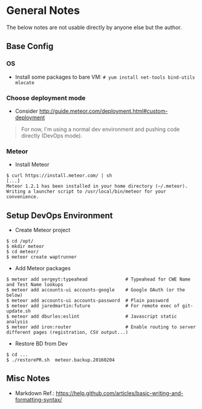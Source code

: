 # General Notes

The below notes are not usable directly by anyone else but the author.

## Base Config

### OS
* Install some packages to bare VM: `# yum install net-tools bind-utils mlocate`

### Choose deployment mode
* Consider http://guide.meteor.com/deployment.html#custom-deployment

> For now, I'm using a normal dev environment and pushing code directly (DevOps mode).


### Meteor

* Install Meteor
```
$ curl https://install.meteor.com/ | sh
[...]
Meteor 1.2.1 has been installed in your home directory (~/.meteor).
Writing a launcher script to /usr/local/bin/meteor for your convenience.
```

## Setup DevOps Environment

* Create Meteor project
```
$ cd /opt/
$ mkdir meteor
$ cd meteor/
$ meteor create waptrunner
```

* Add Meteor packages
```
$ meteor add sergeyt:typeahead              # Typeahead for CWE Name and Test Name lookups
$ meteor add accounts-ui accounts-google    # Google OAuth (or the below)
$ meteor add accounts-ui accounts-password  # Plain password
$ meteor add jaredmartin:future             # For remote exec of git-update.sh
$ meteor add dburles:eslint                 # Javascript static analysis
$ meteor add iron:router                    # Enable routing to server different pages (registration, CSV output...)
```

* Restore BD from Dev
```
$ cd ...
$ ./restorePR.sh  meteor.backup.20160204
```

## Misc Notes
* Markdown Ref.: https://help.github.com/articles/basic-writing-and-formatting-syntax/
